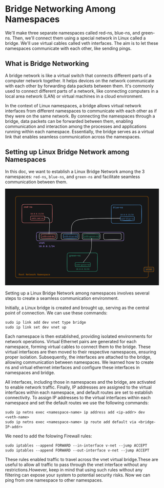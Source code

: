 # Bridge Networking Among Namespaces

We'll make three separate namespaces called red-ns, blue-ns, and green-ns. Then, we'll connect them using a special network in Linux called a bridge. We'll use virtual cables called veth interfaces. The aim is to let these namespaces communicate with each other, like sending pings.

## What is Bridge Networking

A bridge network is like a virtual switch that connects different parts of a computer network together. It helps devices on the network communicate with each other by forwarding data packets between them. It's commonly used to connect different parts of a network, like connecting computers in a local area network (LAN) or virtual machines in a cloud environment.

In the context of Linux namespaces, a bridge allows virtual network interfaces from different namespaces to communicate with each other as if they were on the same network. By connecting the namespaces through a bridge, data packets can be forwarded between them, enabling communication and interaction among the processes and applications running within each namespace. Essentially, the bridge serves as a virtual link that enables seamless communication across the namespaces.


## Setting up Linux Bridge Network among Namespaces

In this doc, we want to establish a Linux Bridge Network among the 3 namespaces: `red-ns`, `blue-ns`, and `green-ns` and facilitate seamless communication between them.

![alt text](./images/image-6.png)

Setting up a Linux Bridge Network among namespaces involves several steps to create a seamless communication environment. 

Initially, a Linux bridge is created and brought up, serving as the central point of connection. We can use these commands:
```
sudo ip link add dev vnet type bridge
sudo ip link set dev vnet up
```

Each namespace is then established, providing isolated environments for network operations. Virtual Ethernet pairs are generated for each namespace, forming virtual cables to connect them to the bridge. These virtual interfaces are then moved to their respective namespaces, ensuring proper isolation. Subsequently, the interfaces are attached to the bridge, allowing communication between namespaces. We learned how to create ns and virtual ethernet interfaces and configure these interfaces in namespaces and bridge.

All interfaces, including those in namespaces and the bridge, are activated to enable network traffic. Finally, IP addresses are assigned to the virtual interfaces within each namespace, and default routes are set to establish connectivity. To assign IP addresses to the virtual interfaces within each namespace and set the default routes we use the following commands:
```
sudo ip netns exec <namespace-name> ip address add <ip-addr> dev <veth-name>
sudo ip netns exec <namespace-name> ip route add default via <bridge-IP-addr>
```

We need to add the folowing Firewall rules:
```
sudo iptables --append FORWARD --in-interface v-net --jump ACCEPT
sudo iptables --append FORWARD --out-interface v-net --jump ACCEPT
```

These rules enabled traffic to travel across the vnet virtual bridge.These are useful to allow all traffic to pass through the vnet interface without any restrictions.However, keep in mind that using such rules without any filtering can expose your system to potential security risks. Now we can ping from one namespace to other namespaces.



